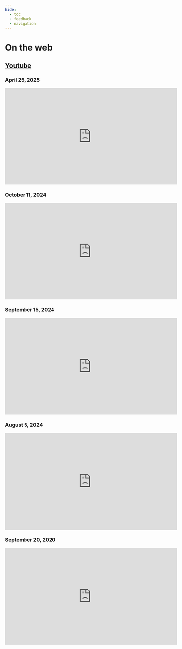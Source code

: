 ```yaml
---
hide:
  - toc
  - feedback
  - navigation
---
```


# On the web

## [Youtube](https://www.youtube.com/)

### April 25, 2025

<div class="video">
<iframe width="560" height="315" src="https://www.youtube.com/embed/jqDyCz7dKdI" title="YouTube video player" frameborder="0" allow="accelerometer; autoplay; clipboard-write; encrypted-media; gyroscope; picture-in-picture; web-share" referrerpolicy="strict-origin-when-cross-origin" allowfullscreen></iframe>
</div>

### October 11, 2024

<div class="video">
<iframe width="560" height="315" src="https://www.youtube.com/embed/BluDAuSU1T4" title="YouTube video player" frameborder="0" allow="accelerometer; autoplay; clipboard-write; encrypted-media; gyroscope; picture-in-picture; web-share" referrerpolicy="strict-origin-when-cross-origin" allowfullscreen></iframe>
</div>

### September 15, 2024

<div class="video">
<iframe width="560" height="315" src="https://www.youtube.com/embed/oIZlEJfUCC4" title="YouTube video player" frameborder="0" allow="accelerometer; autoplay; clipboard-write; encrypted-media; gyroscope; picture-in-picture; web-share" referrerpolicy="strict-origin-when-cross-origin" allowfullscreen></iframe>
</div>

### August 5, 2024

<div class="video">
<iframe width="560" height="315" src="https://www.youtube.com/embed/3rIsq8tW8js" title="YouTube video player" frameborder="0" allow="accelerometer; autoplay; clipboard-write; encrypted-media; gyroscope; picture-in-picture; web-share" referrerpolicy="strict-origin-when-cross-origin" allowfullscreen></iframe>
</div>

### September 20, 2020

<div class="video">
<iframe width="560" height="315" src="https://www.youtube.com/embed/gzk69kHLu1o" title="YouTube video player" frameborder="0" allow="accelerometer; autoplay; clipboard-write; encrypted-media; gyroscope; picture-in-picture; web-share" referrerpolicy="strict-origin-when-cross-origin" allowfullscreen></iframe>
</div>
